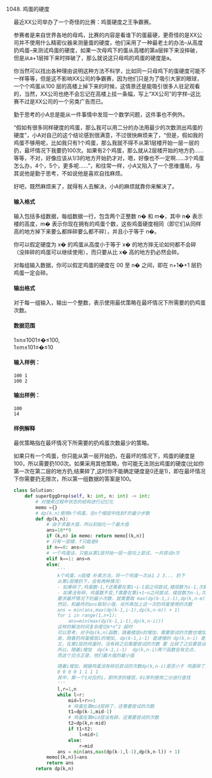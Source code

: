 1048. 鸡蛋的硬度

最近XX公司举办了一个奇怪的比赛：鸡蛋硬度之王争霸赛。

参赛者是来自世界各地的母鸡，比赛的内容是看谁下的蛋最硬，更奇怪的是XX公司并不使用什么精密仪器来测量蛋的硬度，他们采用了一种最老土的办法–从高度扔鸡蛋–来测试鸡蛋的硬度，如果一次母鸡下的蛋从高楼的第a层摔下来没摔破，但是从a+1层摔下来时摔破了，那么就说这只母鸡的鸡蛋的硬度是a。

你当然可以找出各种理由说明这种方法不科学，比如同一只母鸡下的蛋硬度可能不一样等等，但是这不影响XX公司的争霸赛，因为他们只是为了吸引大家的眼球，一个个鸡蛋从100 层的高楼上掉下来的时候，这情景还是能吸引很多人驻足观看的，当然，XX公司也绝不会忘记在高楼上挂一条幅，写上“XX公司”的字样–这比赛不过是XX公司的一个另类广告而已。

勤于思考的小A总是能从一件事情中发现一个数学问题，这件事也不例外。

“假如有很多同样硬度的鸡蛋，那么我可以用二分的办法用最少的次数测出鸡蛋的硬度”，小A对自己的这个结论感到很满意，不过很快麻烦来了，“但是，假如我的鸡蛋不够用呢，比如我只有1个鸡蛋，那么我就不得不从第1层楼开始一层一层的扔，最坏情况下我要扔100次。如果有2个鸡蛋，那么就从2层楼开始的地方扔……等等，不对，好像应该从1/3的地方开始扔才对，嗯，好像也不一定啊……3个鸡蛋怎么办，4个，5个，更多呢……”，和往常一样，小A又陷入了一个思维僵局，与其说他是勤于思考，不如说他是喜欢自找麻烦。

好吧，既然麻烦来了，就得有人去解决，小A的麻烦就靠你来解决了。

#### 输入格式

输入包括多组数据，每组数据一行，包含两个正整数 n� 和 m�，其中 n� 表示楼的高度，m� 表示你现在拥有的鸡蛋个数，这些鸡蛋硬度相同（即它们从同样高的地方掉下来要么都摔碎要么都不碎），并且小于等于 n�。

你可以假定硬度为 x� 的鸡蛋从高度小于等于 x� 的地方摔无论如何都不会碎（没摔碎的鸡蛋可以继续使用），而只要从比 x� 高的地方扔必然会碎。

对每组输入数据，你可以假定鸡蛋的硬度在 00 至 n� 之间，即在 n+1�+1 层扔鸡蛋一定会碎。

#### 输出格式

对于每一组输入，输出一个整数，表示使用最优策略在最坏情况下所需要的扔鸡蛋次数。

#### 数据范围

1≤n≤1001≤�≤100,  
1≤m≤101≤�≤10

#### 输入样例：

```
100 1
100 2
```

#### 输出样例：

```
100
14
```

#### 样例解释

最优策略指在最坏情况下所需要的扔鸡蛋次数最少的策略。

如果只有一个鸡蛋，你只能从第一层开始扔，在最坏的情况下，鸡蛋的硬度是100，所以需要扔100次。如果采用其他策略，你可能无法测出鸡蛋的硬度(比如你第一次在第二层的地方扔,结果碎了,这时你不能确定硬度是0还是1)，即在最坏情况下你需要扔无限次，所以第一组数据的答案是100。



```py
class Solution:
    def superEggDrop(self, k: int, n: int) -> int:
        # 对搜索过程中状态的结构进行记忆化
        memo ={}
        # dp(k,n)使用k个鸡蛋，在n个楼层中找到f的最少步数
        def dp(k,n):
            # 由于求最大值，所以初始化一个最大值
            ans=10**9
            if (k,n) in memo: return memo[(k,n)]
            # 只有一层楼，f只能是0
            if n==0: ans=0
            # 一个鸡蛋话，只能从第1层开始一层一层向上尝试，一共尝试n次
            elif k==1: ans=n
            else:
                '''
                k个鸡蛋，n层楼 朴素方法，将一个鸡蛋一次从1 2 3... 扔下
                从第i层楼扔下，会有两种情况:
                - 如果碎了,鸡蛋数-1,f还需要在第1~i-1层之间尝试,楼层数为i-1,次数为dp(k-1,i-1)
                - 如果没有碎，鸡蛋数不变,f需要在第i+1~n之间尝试，楼层数为n-i,次数为dp(k,n-i)
                要求最坏情况下的最小次数，就需要取 max(dp(k-1,i-1),dp(k,n-m))
                然后，和最终的ans取较小值，另外再加上这一次扔鸡蛋使用的次数
                ans = min(ans,max(dp(k-1,i-1),dp(k,n-m)) + 1)
                for i in range(1,n+1):
                    ans=min(max(dp(k-1,i-1),dp(k,n-i)))
                这样的解法时间复杂度位k*n^2 超时
                可以思考，对于dp(k,n)函数，随着楼层n的增加，需要尝试的次数也增加
                故，随着扔鸡蛋楼层i的增加, dp(k-1,i-1) 是递增的 dp(k,n-i) 是递减的 
                又，在第1层扔鸡蛋时，没有碎之后需要尝试的次数 要 比碎了之后要尝试的次数多，
                所以，随着i增加  dp(k-1,i-1)  dp(k,n-i)两个函数会有交点，
                而这个交点正是，他们最大值的最小值

                随着i增加，根据鸡蛋没有碎后尝试的次数dp(k,n-i)是否小于 鸡蛋碎了后尝试的次数dp(k-1,i-1) 可以产生以下序列
                0 0 0 0 1 1 1 1
                其中，第一个1对应的i，即所求的楼层，01序列使用二分进行查找
                '''
                l,r=1,n
                while l<r:
                    mid=l+r>>1
                    # 鸡蛋在第mid层碎了，还需要尝试的次数
                    t1=dp(k-1,mid-1)
                    # 鸡蛋在第mid层没有碎，还需要尝试的次数
                    t2=dp(k,n-mid)
                    if t1<t2:
                        l=mid+1
                    else:
                        r=mid
                ans = min(ans,max(dp(k-1,l-1),dp(k,n-l)) + 1)
            memo[(k,n)]=ans
            return ans
        return dp(k,n)

                    